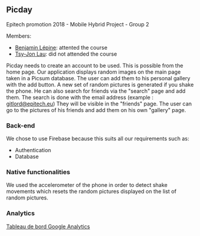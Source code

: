 ## Picday

Epitech promotion 2018 - Mobile Hybrid Project - Group 2

Members:
- [Benjamin Lépine](https://github.com/benjaminlepine): attented the course
- [Tsy-Jon Lau](https://github.com/tsyjonlau): did not attended the course

Picday needs to create an account to be used. This is possible from the home page.
Our application displays random images on the main page taken in a Picsum database.
The user can add them to his personal gallery with the add button.
A new set of random pictures is generated if you shake the phone.
He can also search for friends via the "search" page and add them. The search is done with the email address 
(example : gitlord@epitech.eu)
They will be visible in the "friends" page. The user can go to the pictures of his friends and add them on his own "gallery" page.

### Back-end

We chose to use Firebase because this suits all our requirements such as:
- Authentication
- Database

### Native functionalities

We used the accelerometer of the phone in order to detect shake movements which resets the random pictures displayed on the list of random pictures.

### Analytics

[Tableau de bord Google Analytics](https://analytics.google.com/analytics/web/template?uid=mhVB0u6uTSi4XdS0eNQ1jw)
